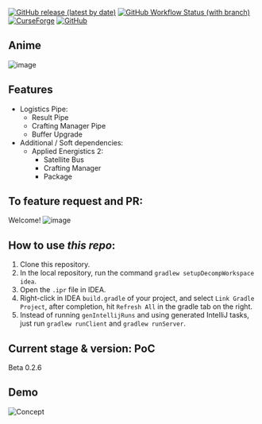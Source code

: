 [![GitHub release (latest by date)](https://img.shields.io/github/v/release/KorewaLidesu/TestBridge?label=github%20release&style=for-the-badge)](https://github.com/KorewaLidesu/TestBridge/releases/latest)
[![GitHub Workflow Status (with branch)](https://img.shields.io/github/actions/workflow/status/KorewaLidesu/TestBridge/main_build.yml?label=test%20build&style=for-the-badge)](https://github.com/KorewaLidesu/TestBridge/actions/workflows/main_build.yml)
[![CurseForge](https://img.shields.io/badge/dynamic/json?color=blueviolet&label=curseforge&query=%24.data.latestFiles.0.displayName&url=https%3A%2F%2Fapi.curse.tools%2Fv1%2Fcf%2Fmods%2F719357&style=for-the-badge&logo=curseforge)](https://www.curseforge.com/minecraft/mc-mods/testbridge/files)
[![GitHub](https://img.shields.io/github/license/KorewaLidesu/TestBridge?style=for-the-badge)](https://github.com/KorewaLidesu/TestBridge/blob/master/LICENSE)
## Anime
![image](https://user-images.githubusercontent.com/24401452/207646011-61a84639-8123-4bba-809b-20b69b7ae007.png)
## Features
- Logistics Pipe:
  + Result Pipe
  + Crafting Manager Pipe
  + Buffer Upgrade
- Additional / Soft dependencies:  
  + Applied Energistics 2:
      + Satellite Bus
      + Crafting Manager
      + Package

[//]: # (  + Refined Storage:  WIP  )

## To feature request and PR: 
Welcome!
![image](https://cdn.discordapp.com/emojis/736677289676374168.gif?size=96&quality=lossless)

## How to use *this repo*:
1. Clone this repository.
2. In the local repository, run the command `gradlew setupDecompWorkspace idea`.
3. Open the `.ipr` file in IDEA.
4. Right-click in IDEA `build.gradle` of your project, and select `Link Gradle Project`, after completion, hit `Refresh All` in the gradle tab on the right.
5. Instead of running `genIntellijRuns` and using generated IntelliJ tasks, just run `gradlew runClient` and `gradlew runServer`.

## Current stage & version: PoC
Beta 0.2.6

## Demo
![Concept](/Stuff/concept.gif)
